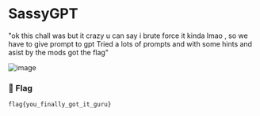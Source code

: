# SassyGPT

"ok this chall was but it crazy u can say i brute force it kinda lmao , so we have to give prompt to gpt Tried a lots of prompts and with some hints and asist by the mods got the flag"

![image](https://github.com/user-attachments/assets/294153da-748a-4fde-9860-6dde16e60025)

### 🏁 Flag  
```
flag{you_finally_got_it_guru}

```
